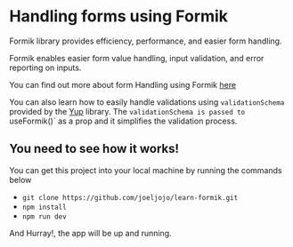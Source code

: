 # Handling forms using Formik

Formik library provides efficiency, performance, and easier form handling.


Formik enables easier form value handling, input validation, and error reporting on inputs.

You can find out more about form Handling using Formik [here](https://formik.org/docs/overview)


You can also learn how to easily handle validations using `validationSchema` provided by the [Yup](https://github.com/jquense/yup) library. The `validationSchema is passed to `useFormik()` as a prop and it simplifies the validation process.


## You need to see how it works!


You can get this project into your local machine by running the commands below
- `git clone https://github.com/joeljojo/learn-formik.git`
- `npm install`
-  `npm run dev`



And Hurray!, the app will be up and running.
